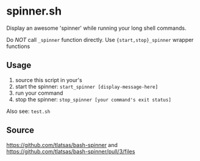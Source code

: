 # spinner.sh

Display an awesome 'spinner' while running your long shell commands.

Do *NOT* call `_spinner` function directly. Use `{start,stop}_spinner` wrapper functions

## Usage

1. source this script in your's
2. start the spinner: `start_spinner [display-message-here]`
3. run your command
4. stop the spinner: `stop_spinner [your command's exit status]`

Also see: `test.sh`

## Source

https://github.com/tlatsas/bash-spinner and https://github.com/tlatsas/bash-spinner/pull/3/files
